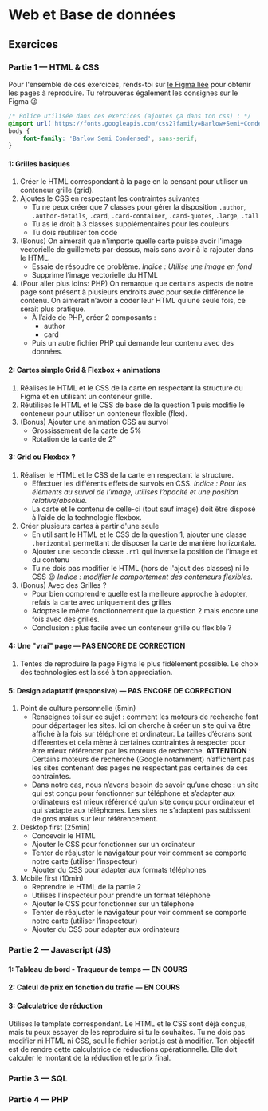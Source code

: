 # Web et Base de données

## Exercices

### Partie 1 — HTML & CSS
Pour l'ensemble de ces exercices, rends-toi sur [le Figma liée](https://www.figma.com/file/2uT1qaisbCdEioOiLH6Wtd/Exos-HTML-%26-CSS?node-id=4%3A16) pour obtenir les pages à reproduire.
Tu retrouveras également les consignes sur le Figma 😉
```css
/* Police utilisée dans ces exercices (ajoutes ça dans ton css) : */
@import url('https://fonts.googleapis.com/css2?family=Barlow+Semi+Condensed:wght@400;500&display=swap');
body {
	font-family: 'Barlow Semi Condensed', sans-serif;
}
```

#### 1: Grilles basiques
1. Créer le HTML correspondant à la page en la pensant pour utiliser un conteneur grille (grid).
2. Ajoutes le CSS en respectant les contraintes suivantes
	- Tu ne peux créer que 7 classes pour gérer la disposition `.author`, `.author-details`, `.card`, `.card-container`, `.card-quotes`, `.large`, `.tall`
	- Tu as le droit à 3 classes supplémentaires pour les couleurs
	- Tu dois réutiliser ton code
3. (Bonus) On aimerait que n'importe quelle carte puisse avoir l'image vectorielle de guillemets par-dessus, mais sans avoir à la rajouter dans le HTML.
	- Essaie de résoudre ce problème. *Indice : Utilise une image en fond*
	- Supprime l’image vectorielle du HTML
4. (Pour aller plus loins: PHP) On remarque que certains aspects de notre page sont présent à plusieurs endroits avec pour seule différence le contenu. On aimerait n’avoir à coder leur HTML qu’une seule fois, ce serait plus pratique.
	- À l’aide de PHP, créer 2 composants :
		- author
		- card
	- Puis un autre fichier PHP qui demande leur contenu avec des données.

#### 2: Cartes simple Grid & Flexbox + animations
1. Réalises le HTML et le CSS de la carte en respectant la structure du Figma et en utilisant un conteneur grille.
2. Réutilises le HTML et le CSS de base de la question 1 puis modifie le conteneur pour utiliser un conteneur flexible (flex).
3. (Bonus) Ajouter une animation CSS au survol
	- Grossissement de la carte de 5%
	- Rotation de la carte de 2°

#### 3: Grid ou Flexbox ?
1. Réaliser le HTML et le CSS de la carte en respectant la structure.
	- Effectuer les différents effets de survols en CSS. *Indice : Pour les éléments au survol de l’image, utilises l’opacité et une position relative/absolue.*
	- La carte et le contenu de celle-ci (tout sauf image) doit être disposé à l’aide de la technologie flexbox.
2. Créer plusieurs cartes à partir d'une seule
	- En utilisant le HTML et le CSS de la question 1, ajouter une classe `.horizontal` permettant de disposer la carte de manière horizontale.
	- Ajouter une seconde classe `.rtl` qui inverse la position de l’image et du contenu
	- Tu ne dois pas modifier le HTML (hors de l'ajout des classes) ni le CSS 😉 *Indice : modifier le comportement des conteneurs flexibles.*
3. (Bonus) Avec des Grilles ?
	- Pour bien comprendre quelle est la meilleure approche à adopter, refais la carte avec uniquement des grilles
	- Adoptes le même fonctionnement que la question 2 mais encore une fois avec des grilles.
	- Conclusion : plus facile avec un conteneur grille ou flexible ? 

#### 4: Une "vrai" page — **PAS ENCORE DE CORRECTION**
1. Tentes de reproduire la page Figma le plus fidèlement possible. Le choix des technologies est laissé à ton appreciation.


#### 5: Design adaptatif (responsive) — **PAS ENCORE DE CORRECTION**
1. Point de culture personnelle (5min)
	- Renseignes toi sur ce sujet : comment les moteurs de recherche font pour départager les sites. Ici on cherche à créer un site qui va être affiché à la fois sur téléphone et ordinateur. La tailles d’écrans sont différentes et cela mène à certaines contraintes à respecter pour être mieux référencer par les moteurs de recherche. **ATTENTION** : Certains moteurs de recherche (Google notamment) n’affichent pas les sites contenant des pages ne respectant pas certaines de ces contraintes.
	- Dans notre cas, nous n’avons besoin de savoir qu’une chose : un site qui est conçu pour fonctionner sur téléphone et s’adapter aux ordinateurs est mieux référencé qu’un site conçu pour ordinateur et qui s’adapte aux téléphones. Les sites ne s’adaptent pas subissent de gros malus sur leur référencement.
2. Desktop first (25min)
	- Concevoir le HTML
	- Ajouter le CSS pour fonctionner sur un ordinateur
	- Tenter de réajuster le navigateur pour voir comment se comporte notre carte (utiliser l’inspecteur)
	- Ajouter du CSS pour adapter aux formats téléphones
3. Mobile first (10min)
	- Reprendre le HTML de la partie 2
	- Utilises l'inspecteur pour prendre un format téléphone
	- Ajouter le CSS pour fonctionner sur un téléphone
	- Tenter de réajuster le navigateur pour voir comment se comporte notre carte (utiliser l’inspecteur)
	- Ajouter du CSS pour adapter aux ordinateurs

### Partie 2 — Javascript (JS)

#### 1: Tableau de bord - Traqueur de temps — **EN COURS**

#### 2: Calcul de prix en fonction du trafic — **EN COURS**

#### 3: Calculatrice de réduction
Utilises le template correspondant. Le HTML et le CSS sont déjà conçus, mais tu peux essayer de les reproduire si tu le souhaites.
Tu ne dois pas modifier ni HTML ni CSS, seul le fichier script.js est à modifier.
Ton objectif est de rendre cette calculatrice de réductions opérationnelle. Elle doit calculer le montant de la réduction et le prix final.


### Partie 3 — SQL


### Partie 4 — PHP